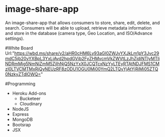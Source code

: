 # image-share-app
An image-share-app that allows consumers to store, share, edit, delete, and search. Consumers will be able to upload, retrieve metadata information and store in the database (camera type, Geo Location, and ISO/Advance settings).

#White Board
Url:"https://wbd.ms/share/v2/aHR0cHM6Ly93aGl0ZWJvYXJkLm1pY3Jvc29mdC5jb20vYXBpL3YxLjAvd2hpdGVib2FyZHMvcmVkZWVtLzJhZjdiNTIyMTliNDRmMjg5NmNiZmM5ZjlhNjQ5NzYxX0JCQTcxNzYyLTEyRTAtNDJFMS1CMzI0LTVCMTMxRjQyNEUzRF8zODU1OGU0Mi00YmQ2LTQyYjAtYjRiMi05ZTQ0NzkyZTdlOWQ="

#Programming
- Heroku Add-ons
    - Bucketeer
    - Cloudinary
- NodeJS
- Express
- MongoDB
- Bootsrap
- JSX
